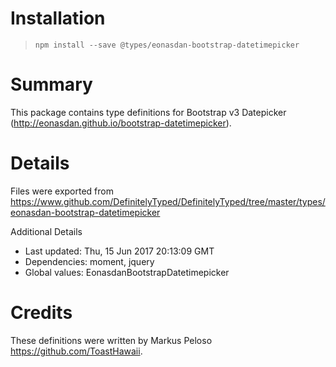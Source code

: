 # Installation
> `npm install --save @types/eonasdan-bootstrap-datetimepicker`

# Summary
This package contains type definitions for Bootstrap v3 Datepicker (http://eonasdan.github.io/bootstrap-datetimepicker).

# Details
Files were exported from https://www.github.com/DefinitelyTyped/DefinitelyTyped/tree/master/types/eonasdan-bootstrap-datetimepicker

Additional Details
 * Last updated: Thu, 15 Jun 2017 20:13:09 GMT
 * Dependencies: moment, jquery
 * Global values: EonasdanBootstrapDatetimepicker

# Credits
These definitions were written by Markus Peloso <https://github.com/ToastHawaii>.
